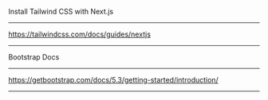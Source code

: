 Install Tailwind CSS with Next.js
____________________________________
https://tailwindcss.com/docs/guides/nextjs
____________________________________


Bootstrap Docs 
_____________________________________
https://getbootstrap.com/docs/5.3/getting-started/introduction/
____________________________________
